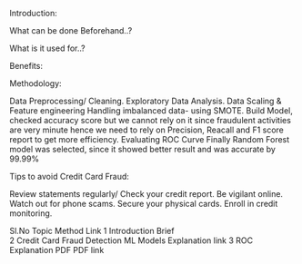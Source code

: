 Introduction: 

What can be done Beforehand..?



What is it used for..? 

Benefits:


Methodology:

Data Preprocessing/ Cleaning.
Exploratory Data Analysis.
Data Scaling & Feature engineering
Handling imbalanced data- using SMOTE.
Build Model, checked accuracy score but we cannot rely on it since fraudulent activities are very minute hence we need to rely on Precision, Reacall and F1 score report to get more efficiency.
Evaluating ROC Curve
Finally Random Forest model was selected, since it showed better result and was accurate by 99.99%

Tips to avoid Credit Card Fraud:

Review statements regularly/ Check your credit report.
Be vigilant online.
Watch out for phone scams.
Secure your physical cards.
Enroll in credit monitoring.



Sl.No	Topic	Method	Link
1	Introduction	Brief	
2	Credit Card Fraud Detection	ML Models	Explanation link
3	ROC Explanation	PDF	PDF link
